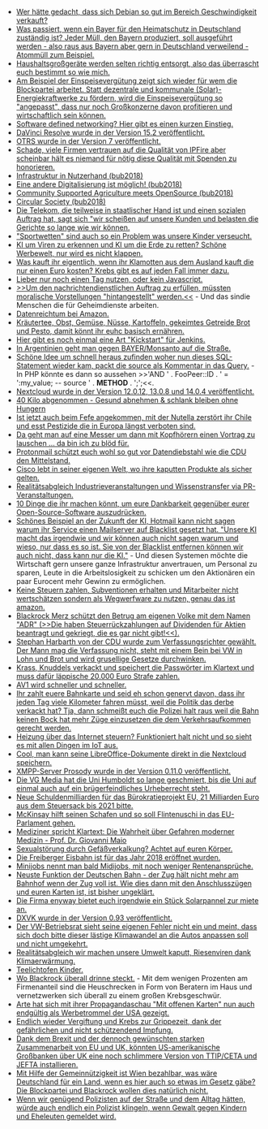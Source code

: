 * [Wer hätte gedacht, dass sich Debian so gut im Bereich Geschwindigkeit verkauft?](https://www.phoronix.com/scan.php?page=article&item=void-linux-2018)
* [Was passiert, wenn ein Bayer für den Heimatschutz in Deutschland zuständig ist? Jeder Müll, den Bayern produziert, soll ausgeführt werden - also raus aus Bayern aber gern in Deutschland verweilend - Atommüll zum Beispiel.](https://blog.fefe.de/?ts=a50c635d)
* [Haushaltsgroßgeräte werden selten richtig entsorgt, also das überrascht euch bestimmt so wie mich.](http://www.sonnenseite.com/de/umwelt/die-wenigsten-haushaltsgrossgeraete-werden-ordnungsgemaess-gesammelt.html)
* [Am Beispiel der Einspeisevergütung zeigt sich wieder für wem die Blockpartei arbeitet. Statt dezentrale und kommunale (Solar)-Energiekraftwerke zu fördern, wird die Einspeisevergütung so "angepasst", dass nur noch Großkonzerne davon profitieren und wirtschaftlich sein können.](http://www.sonnenseite.com/de/politik/bundesregierung-angriff-auf-die-energiewende-in-buergerhand.html)
* [Software defined networking? Hier gibt es einen kurzen Einstieg.](https://opensource.com/article/18/11/intro-software-defined-networking)
* [DaVinci Resolve wurde in der Version 15.2 veröffentlicht.](https://www.pro-linux.de/news/1/26513/videoeditor-davinci-resolve-152-f%C3%BCr-linux-freigegeben.html)
* [OTRS wurde in der Version 7 veröffentlicht.](https://www.pro-linux.de/news/1/26514/help-desk-system-otrs-7-erschienen.html)
* [Schade, viele Firmen vertrauen auf die Qualität von IPFire aber scheinbar hält es niemand für nötig diese Qualität mit Spenden zu honorieren.](https://www.pro-linux.de/news/1/26515/ipfire-startet-spendenkampagne.html)
* [Infrastruktur in Nutzerhand (bub2018)](https://cdn.media.ccc.de/events/bitsundbaeume/2018/h264-hd/bub2018-75-deu-Infrastruktur_in_Nutzerhand_hd.mp4)
* [Eine andere Digitalisierung ist möglich! (bub2018)](https://cdn.media.ccc.de/events/bitsundbaeume/2018/h264-hd/bub2018-246-deu-Eine_andere_Digitalisierung_ist_moeglich.mp4)
* [Community Supported Agriculture meets OpenSource (bub2018)](https://cdn.media.ccc.de/events/bitsundbaeume/2018/h264-hd/bub2018-210-deu-Community_Supported_Agriculture_meets_OpenSource_hd.mp4)
* [Circular Society (bub2018)](https://cdn.media.ccc.de/events/bitsundbaeume/2018/h264-hd/bub2018-207-deu-Circular_Society_hd.mp4)
* [Die Telekom, die teilweise in staatlischer Hand ist und einen sozialen Auftrag hat, sagt sich "wir scheißen auf unsere Kunden und belasten die Gerichte so lange wie wir können.](https://tuxproject.de/blog/2018/11/drosselon/)
* ["Sportwetten" sind auch so ein Problem was unsere Kinder verseucht.](https://blog.fefe.de/?ts=a50b046e)
* [KI um Viren zu erkennen und KI um die Erde zu retten? Schöne Werbewelt, nur wird es nicht klappen.](https://blog.fefe.de/?ts=a50bbf16)
* [Was kauft ihr eigentlich, wenn ihr Klamotten aus dem Ausland kauft die nur einen Euro kosten? Krebs gibt es auf jeden Fall immer dazu.](https://netzfrauen.org/2018/11/21/clothes-2-2/)
* [Lieber nur noch einen Tag nutzen, oder kein Javascript.](https://blog.fefe.de/?ts=a50bbc04)
* [>>Um den nachrichtendienstlichen Auftrag zu erfüllen, müssten moralische Vorstellungen "hintangestellt" werden.<<](https://blog.fefe.de/?ts=a50bba5f) - Und das sindie Menschen die für Geheimdienste arbeiten.
* [Datenreichtum bei Amazon.](https://blog.fefe.de/?ts=a50bb874)
* [Kräutertee, Obst, Gemüse, Nüsse, Kartoffeln, gekeimtes Getreide Brot und Pesto, damit könnt ihr euhc basisch ernähren.](https://www.smarticular.net/basische-lebensmittel-rezepte-uebersaeuerung-cellulite-allergie/)
* [Hier gibt es noch einmal eine Art "Kickstart" für Jenkins.](https://opensource.com/article/18/11/getting-started-jenkins-x)
* [In Argentinien geht man gegen BAYER/Monsanto auf die Straße.](https://netzfrauen.org/2018/11/22/bayermonsanto-4/)
* [Schöne Idee um schnell heraus zufinden woher nun dieses SQL-Statement wieder kam, packt die source als Kommentar in das Query.](https://ma.ttias.be/tracking-sql-queries/) - In PHP könnte es dann so aussehen >>'AND  ' . FooPeer::ID . ' = ':my_value; -- source ' . __METHOD__ . ';';<<.
* [Nextcloud wurde in der Version 12.0.12, 13.0.8 und 14.0.4 veröffentlicht.](https://nextcloud.com/blog/nextcloud-12.0.12-13.0.8-and-14.0.4-are-available/)
* [40 Kilo abgenommen - Gesund abnehmen & schlank bleiben ohne Hungern](https://www.welt-im-wandel.tv/video/40-kilo-abgenommen-gesund-abnehmen-schlank-bleiben-ohne-hungern/)
* [Ist jetzt auch beim Fefe angekommen, mit der Nutella zerstört ihr Chile und esst Pestizide die in Europa längst verboten sind.](https://blog.fefe.de/?ts=a50ab396)
* [Da geht man auf eine Messer um dann mit Kopfhörern einen Vortrag zu lauschen ... da bin ich zu blöd für.](https://blog.fefe.de/?ts=a50ab103)
* [Protonmail schützt euch wohl so gut vor Datendiebstahl wie die CDU den Mittelstand.](https://blog.fefe.de/?ts=a50aaf39)
* [Cisco lebt in seiner eigenen Welt, wo ihre kaputten Produkte als sicher gelten.](https://blog.fefe.de/?ts=a50b8a63)
* [Realitätsabgleich Industrieveranstaltungen und Wissenstransfer via PR-Veranstaltungen.](https://blog.fefe.de/?ts=a50bfc32)
* [10 Dinge die ihr machen könnt, um eure Dankbarkeit gegenüber eurer Open-Source-Software auszudrücken.](https://opensource.com/article/18/11/ways-give-thanks-open-source)
* [Schönes Beispiel an der Zukunft der KI, Hotmail kann nicht sagen warum ihr Service einen Mailserver auf Blacklist gesetzt hat. "Unsere KI macht das irgendwie und wir können auch nicht sagen warum und wieso, nur dass es so ist. Sie von der Blacklist entfernen können wir auch nicht, dass kann nur die KI."](https://blog.fefe.de/?ts=a50aba98) - Und diesen Systemen möchte die Wirtschaft gern unsere ganze Infrastruktur anvertrauen, um Personal zu sparen, Leute in die Arbeitslosigkeit zu schicken um den Aktionären ein paar Eurocent mehr Gewinn zu ermöglichen.
* [Keine Steuern zahlen, Subventionen erhalten und Mitarbeiter nicht wertschätzen sondern als Wegwerfware zu nutzen, genau das ist amazon.](https://netzfrauen.org/2018/11/22/black-friday-2/)
* [Blackrock Merz schützt den Betrug am eigenen Volke mit dem Namen "ADR" (>>Die haben Steuerrückzahlungen auf Dividenden für Aktien beantragt und gekriegt, die es gar nicht gibt!<<).](https://blog.fefe.de/?ts=a5081c8b)
* [Stephan Harbarth von der CDU wurde zum Verfassungsrichter gewählt. Der Mann mag die Verfassung nicht, steht mit einem Bein bei VW in Lohn und Brot und wird grusellige Gesetze durchwinken.](https://blog.fefe.de/?ts=a508109a)
* [Krass, Knuddels verkackt und speichert die Passwörter im Klartext und muss dafür läppische 20.000 Euro Strafe zahlen.](https://blog.fefe.de/?ts=a508038e)
* [AV1 wird schneller und schneller.](https://www.pro-linux.de/news/1/26525/av1-codec-dav1d-jetzt-vollst%C3%A4ndig.html)
* [Ihr zahlt euere Bahnkarte und seid eh schon genervt davon, dass ihr jeden Tag viele Kilometer fahren müsst, weil die Politik das derbe verkackt hat? Tja, dann schmeißt euch die Polizei halt raus weil die Bahn keinen Bock hat mehr Züge einzusetzen die dem Verkehrsaufkommen gerecht werden.](https://blog.fefe.de/?ts=a509868c)
* [Heizung über das Internet steuern? Funktioniert halt nicht und so sieht es mit allen Dingen im IoT aus.](https://blog.fefe.de/?ts=a509f085)
* [Cool, man kann seine LibreOffice-Dokumente direkt in die Nextcloud speichern.](https://www.schilljs.com/2018/11/22/save-libreoffice-to-nextcloud.html)
* [XMPP-Server Prosody wurde in der Version 0.11.0 veröffentlicht.](https://www.pro-linux.de/news/1/26527/xmpp-server-prosody-0110-erschienen.html)
* [Die VG Media hat die Uni Humboldt so lange geschmiert, bis die Uni auf einmal auch auf ein brügerfeindliches Urheberrecht steht.](https://blog.fefe.de/?ts=a5092334)
* [Neue Schuldenmilliarden für das Bürokratieprojekt EU, 21 Milliarden Euro aus dem Steuersack bis 2021 bitte.](https://www.neopresse.com/europa/noch-mehr-steuermilliarden-fuer-die-eu-merkel-und-macron-wollen-euro-budget/)
* [McKinsay hilft seinen Schafen und so soll Flintenuschi in das EU-Parlament gehen.](https://www.neopresse.com/politik/enthuellt-von-der-leyen-vor-dem-aus-oder-auf-dem-sprung-zur-nato/)
* [Mediziner spricht Klartext: Die Wahrheit über Gefahren moderner Medizin - Prof. Dr. Giovanni Maio](https://www.welt-im-wandel.tv/video/mediziner-spricht-klartext-die-wahrheit-ueber-gefahren-moderner-medizin-prof-dr-giovanni-maio/)
* [Sexualstörung durch Gefäßverkalkung? Achtet auf euren Körper.](https://www.youtube.com/watch?v=KZwaoiX1p8Y)
* [Die Freiberger Eisbahn ist für das Jahr 2018 eröffnet wurden.](https://www.youtube.com/watch?v=TeNgsDFY4AI)
* [Minijobs nennt man bald Midijobs, mit noch weniger Rentenansprüche.](https://blog.fefe.de/?ts=a506c9f8)
* [Neuste Funktion der Deutschen Bahn - der Zug hält nicht mehr am Bahnhof wenn der Zug voll ist. Wie dies dann mit den Anschlusszügen und euren Karten ist, ist bisher ungeklärt.](https://blog.fefe.de/?ts=a506c668)
* [Die Firma enyway bietet euch irgendwie ein Stück Solarpannel zur miete an.](http://www.sonnenseite.com/de/energie/ansturm-auf-weltweit-einzigartiges-solaranlagen-projekt-von-enyway.html)
* [DXVK wurde in der Version 0.93 veröffentlicht.](https://www.phoronix.com/scan.php?page=news_item&px=DXVK-0.93-Released)
* [Der VW-Betriebsrat sieht seine eigenen Fehler nicht ein und meint, dass sich doch bitte dieser lästige Klimawandel an die Autos anpassen soll und nicht umgekehrt.](https://blog.fefe.de/?ts=a507fdf6)
* [Realitätsabgleich wir machen unsere Umwelt kaputt, Riesenviren dank Klimaerwärmung.](https://blog.fefe.de/?ts=a507fe78)
* [Teelichtofen Kinder.](https://duckduckgo.com/?q=teelichtofen&t=ffab&ia=web)
* [Wo Blackrock überall drinne steckt.](https://netzfrauen.org/2018/11/24/weltcom/) - Mit dem wenigen Prozenten am Firmenanteil sind die Heuschrecken in Form von Beratern im Haus und vernetzwerken sich überall zu einem großen Krebsgeschwür.
* [Arte hat sich mit ihrer Propagandaschau "Mit offenen Karten" nun auch endgültig als Werbetrommel der USA gezeigt.](http://www.niewiederkrieg.eu/?p=775)
* [Endlich wieder Vergiftung und Krebs zur Grippezeit, dank der gefährlichen und nicht schützendend Impfung.](https://www.neopresse.com/wissenschaft/jetzt-ist-wieder-saison-grippeimpfungen-sind-toxisch-und-krebserregend/)
* [Dank dem Brexit und der dennoch gewünschten starken Zusammenarbeit von EU und UK, könnten US-amerikanische Großbanken über UK eine noch schlimmere Version von TTIP/CETA und JEFTA installieren.](https://www.neopresse.com/politik/geheimer-als-ttip-was-die-finanzlobby-im-schatten-des-brexit-plant/)
* [Mit Hilfe der Gemeinnützigkeit ist Wien bezahlbar, was wäre Deutschland für ein Land, wenn es hier auch so etwas im Gesetz gäbe? Die Blockpartei und Blackrock wollen dies natürlich nicht.](https://www.neopresse.com/gesellschaft/wien-macht-vor-wie-guenstiges-wohnen-in-der-grossstadt-funktioniert/)
* [Wenn wir genügend Polizisten auf der Straße und dem Alltag hätten, würde auch endlich ein Polizist klingeln, wenn Gewalt gegen Kindern und Eheleuten gemeldet wird.](https://netzfrauen.org/2018/11/25/frauen/)
